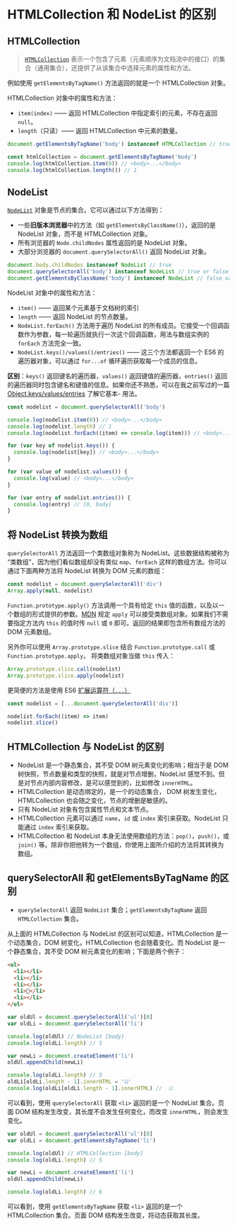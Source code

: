 # HTMLCollection 和 NodeList 的区别

## HTMLCollection

> [`HTMLCollection`](https://developer.mozilla.org/en-US/docs/Web/API/HTMLCollection) 表示一个包含了元素（元素顺序为文档流中的接口）的集合（通用集合），还提供了从该集合中选择元素的属性和方法。

例如使用 `getElementsByTagName()` 方法返回的就是一个 HTMLCollection 对象。

HTMLCollection 对象中的属性和方法：

- `item(index)` —— 返回 HTMLCollection 中指定索引的元素，不存在返回 `null`。
- `length`（只读）—— 返回 HTMLCollection 中元素的数量。

```js
document.getElementsByTagName('body') instanceof HTMLCollection // true

const htmlCollection = document.getElementsByTagName('body')
console.log(htmlCollection.item(0)) // <body>...</body>
console.log(htmlCollection.length()) // 1
```

## NodeList

[`NodeList`](https://developer.mozilla.org/en-US/docs/Web/API/NodeList) 对象是节点的集合。它可以通过以下方法得到：

- 一些**旧版本浏览器**中的方法（如 `getElementsByClassName()`），返回的是 NodeList 对象，而不是 HTMLCollection 对象。
- 所有浏览器的 `Node.childNodes` 属性返回的是 NodeList 对象。
- 大部分浏览器的 `document.querySelectorAll()` 返回 NodeList 对象。

```js
document.body.childNodes instanceof NodeList // true
document.querySelectorAll('body') instanceof NodeList // true or false
document.getElementsByClassName('body') instanceof NodeList // false or true
```

NodeList 对象中的属性和方法：

- `item()` —— 返回某个元素基于文档树的索引
- `length` —— 返回 NodeList 的节点数量。
- `NodeList.forEach()` 方法用于遍历 NodeList 的所有成员。它接受一个回调函数作为参数，每一轮遍历就执行一次这个回调函数，用法与数组实例的 `forEach` 方法完全一致。
- `NodeList.keys()/values()/entries()` —— 这三个方法都返回一个 ES6 的遍历器对象，可以通过 `for...of` 循环遍历获取每一个成员的信息。

**区别**：`keys()` 返回键名的遍历器，`values()` 返回键值的遍历器，`entries()` 返回的遍历器同时包含键名和键值的信息。如果你还不熟悉，可以在我之前写过的一篇 [Object.keys/values/entries](https://www.jianshu.com/p/43445c4118de) 了解它基本- 用法。

```js
const nodelist = document.querySelectorAll('body')

console.log(nodelist.item(0)) // <body>...</body>
console.log(nodelist.length) // 1
console.log(nodelist.forEach((item) => console.log(item))) // <body>...</body>

for (var key of nodelist.keys()) {
  console.log(nodelist[key]) // <body>...</body>
}

for (var value of nodelist.values()) {
  console.log(value) // <body>...</body>
}

for (var entry of nodelist.entries()) {
  console.log(entry) // [0, body]
}
```

## 将 NodeList 转换为数组

`querySelectorAll` 方法返回一个类数组对象称为 NodeList。这些数据结构被称为 “类数组”，因为他们看似数组却没有类似 `map`、`forEach` 这样的数组方法。你可以通过下面两种方法将 NodeList 转换为 DOM 元素的数组：

```js
const nodelist = document.querySelectorAll('div')
Array.apply(null, nodelist)
```

`Function.prototype.apply()` 方法调用一个具有给定 `this` 值的函数，以及以一个数组的形式提供的参数。[MDN](https://developer.mozilla.org/zh-CN/docs/Web/JavaScript/Reference/Global_Objects/Function/apply) 规定 `apply` 可以接受类数组对象。如果我们不需要指定方法内 `this` 的值时传 `null` 或 `0` 即可。返回的结果即包含所有数组方法的 DOM 元素数组。

另外你可以使用 `Array.prototype.slice` 结合 `Function.prototype.call` 或 `Function.prototype.apply`， 将类数组对象当做 `this` 传入：

```js
Array.prototype.slice.call(nodelist)
Array.prototype.slice.apply(nodelist)
```

更简便的方法是使用 ES6 [扩展运算符（`...`）](https://developer.mozilla.org/zh-CN/docs/Web/JavaScript/Reference/Operators/Spread_operator)

```js
const nodelist = [...document.querySelectorAll('div')]

nodelist.forEach((item) => item)
nodelist.slice()
```

## HTMLCollection 与 NodeList 的区别

- NodeList 是一个静态集合，其不受 DOM 树元素变化的影响；相当于是 DOM 树快照，节点数量和类型的快照，就是对节点增删，NodeList 感觉不到。但是对节点内部内容修改，是可以感觉到的，比如修改 `innerHTML`。
- HTMLCollection 是动态绑定的，是一个的动态集合， DOM 树发生变化，HTMLCollection 也会随之变化，节点的增删是敏感的。
- 只有 NodeList 对象有包含属性节点和文本节点。
- HTMLCollection 元素可以通过 `name`，`id` 或 `index` 索引来获取。NodeList 只能通过 `index` 索引来获取。
- HTMLCollection 和 NodeList 本身无法使用数组的方法：`pop()`，`push()`，或 `join()` 等。除非你把他转为一个数组，你使用上面所介绍的方法将其转换为数组。

## querySelectorAll 和 getElementsByTagName 的区别

- `querySelectorAll` 返回 `NodeList` 集合；`getElementsByTagName` 返回 `HTMLCollection` 集合。

从上面的 HTMLCollection 与 NodeList 的区别可以知道，HTMLCollection 是一个动态集合，DOM 树变化，HTMLCollection 也会随着变化。而 NodeList 是一个静态集合，其不受 DOM 树元素变化的影响；下面是两个例子：

```html
<ul>
  <li></li>
  <li></li>
  <li></li>
  <li>🤣</li>
  <li></li>
</ul>
```

```js
var oldUl = document.querySelectorAll('ul')[0]
var oldLi = document.querySelectorAll('li')

console.log(oldUl) // NodeList [body]
console.log(oldLi.length) // 5

var newLi = document.createElement('li')
oldUl.appendChild(newLi)

console.log(oldLi.length) // 5
oldLi[oldLi.length - 1].innerHTML = '🤐'
console.log(oldLi[oldLi.length - 1].innerHTML) //  🤐
```

可以看到，使用 `querySelectorAll` 获取 `<li>` 返回的是一个 NodeList 集合。页面 DOM 结构发生改变，其长度不会发生任何变化，而改变 `innerHTML`，则会发生变化。

```js
var oldUl = document.querySelectorAll('ul')[0]
var oldLi = document.getElementsByTagName('li')

console.log(oldUl) // HTMLCollection [body]
console.log(oldLi.length) // 5

var newLi = document.createElement('li')
oldUl.appendChild(newLi)

console.log(oldLi.length) // 6
```

可以看到，使用 `getElementsByTagName` 获取 `<li>` 返回的是一个 HTMLCollection 集合。页面 DOM 结构发生改变，将动态获取其长度。
